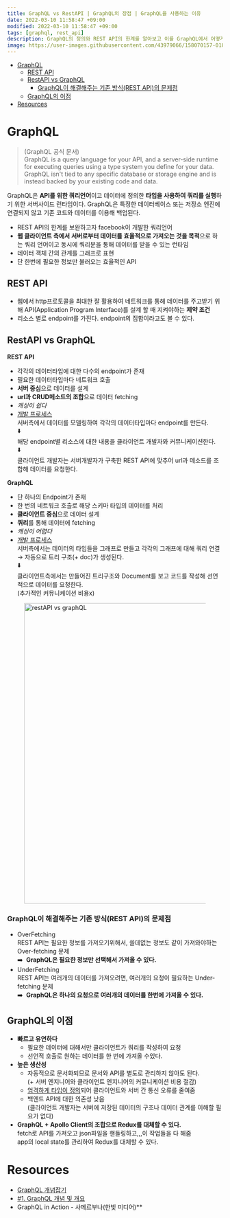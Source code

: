 ```yaml
---
title: GraphQL vs RestAPI | GraphQL의 장점 | GraphQL을 사용하는 이유
date: 2022-03-10 11:58:47 +09:00
modified: 2022-03-10 11:58:47 +09:00
tags: [graphql, rest_api]
description: GraphQL의 정의와 REST API의 한계를 알아보고 이를 GraphQL에서 어떻게 극복할 수 있는지알아본다.
image: https://user-images.githubusercontent.com/43979066/158070157-0182230d-1237-445e-8512-b9099921630b.png
---
```


- [GraphQL](#graphql)
  - [REST API](#rest-api)
  - [RestAPI vs GraphQL](#restapi-vs-graphql)
    - [GraphQL이 해결해주는 기존 방식(REST API)의 문제점](#graphql이-해결해주는-기존-방식rest-api의-문제점)
  - [GraphQL의 이점](#graphql의-이점)
- [Resources](#resources)

# GraphQL

> (GraphQL 공식 문서)<br/>
> GraphQL is a query language for your API, and a server-side runtime for executing queries using a type system you define for your data. GraphQL isn't tied to any specific database or storage engine and is instead backed by your existing code and data.

GraphQL은 **API를 위한 쿼리언어**이고 데이터에 정의한 **타입을 사용하여 쿼리를 실행**하기 위한 서버사이드 런타임이다. GraphQL은 특정한 데이터베이스 또는 저장소 엔진에 연결되지 않고 기존 코드와 데이터를 이용해 백업된다.

- REST API의 한계를 보완하고자 facebook이 개발한 쿼리언어
- **웹 클라이언트 측에서 서버로부터 데이터를 효율적으로 가져오는 것을 목적**으로 하는 쿼리 언어이고 동시에 쿼리문을 통해 데이터를 받을 수 있는 런타임
- 데이터 객체 간의 관계를 그래프로 표현
- 단 한번에 필요한 정보만 불러오는 효율적인 API

## REST API

- 웹에서 http프로토콜을 최대한 잘 활용하여 네트워크를 통해 데이터를 주고받기 위해 API(Application Program Interface)를 설계 할 때 지켜야하는 **제약 조건**
- 리소스 별로 endpoint를 가진다. endpoint의 집합이라고도 볼 수 있다.

## RestAPI vs GraphQL

**REST API**

- 각각의 데이터타입에 대한 다수의 endpoint가 존재
- 필요한 데이터타입마다 네트워크 호출
- **서버 중심**으로 데이터를 설계
- **url과 CRUD메소드의 조합**으로 데이터 fetching
- _캐싱이 쉽다_
- <u>개발 프로세스</u><br/>
  서버측에서 데이터를 모델링하여 각각의 데이터타입마다 endpoint를 만든다.<br/>
  ⬇️<br/>
  해당 endpoint별 리소스에 대한 내용을 클라이언트 개발자와 커뮤니케이션한다.<br/>
  ⬇️<br/>
  클라이언트 개발자는 서버개발자가 구축한 REST API에 맞추어 url과 메소드를 조합해 데이터를 요청한다.

**GraphQL**

- 단 하나의 Endpoint가 존재
- 한 번의 네트워크 호출로 해당 스키마 타입의 데이터를 처리
- **클라이언트 중심**으로 데이터 설계
- **쿼리**를 통해 데이터에 fetching
- _캐싱이 어렵다_
- <u>개발 프로세스</u><br/>
  서버측에서는 데이터의 타입들을 그래프로 만들고 각각의 그래프에 대해 쿼리 연결 → 자동으로 트리 구조(+ doc)가 생성된다.<br/>
  ⬇️<br/>
  클라이언트측에서는 만들어진 트리구조와 Document를 보고 코드를 작성해 선언적으로 데이터를 요청한다.<br/>
  (추가적인 커뮤니케이션 비용x)

<figure>
  <img src="https://user-images.githubusercontent.com/43979066/158052954-bc01935b-2f14-4ed0-a088-6200786f38d8.png" alt="restAPI vs graphQL" width=700>
</figure>

### GraphQL이 해결해주는 기존 방식(REST API)의 문제점

- OverFetching<br/>
  REST API는 필요한 정보를 가져오기위해서, 쓸데없는 정보도 같이 가져와야하는 Over-fetching 문제<br/>
  ➡️  **GraphQL은 필요한 정보만 선택해서 가져올 수 있다.**
- UnderFetching<br/>
  REST API는 여러개의 데이터를 가져오려면, 여러개의 요청이 필요하는 Under-fetching 문제<br/>
  ➡️  **GraphQL은 하나의 요청으로 여러개의 데이터를 한번에 가져올 수 있다.**

## GraphQL의 이점

- **빠르고 유연하다**<br/>
  - 필요한 데이터에 대해서만 클라이언트가 쿼리를 작성하여 요청<br/>
  - 선언적 호출로 원하는 데이터를 한 번에 가져올 수있다.
- **높은 생산성**
  - 자동적으로 문서화되므로 문서와 API를 별도로 관리하지 않아도 된다.<br/>
    (+ 서버 엔지니어와 클라이언트 엔지니어의 커뮤니케이션 비용 절감)<br/>
  - <u>엄격하게 타입이 정의</u>되어 클라이언트와 서버 간 통신 오류를 줄여줌<br/>
  - 백엔드 API에 대한 의존성 낮음<br/>
    (클라이언트 개발자는 서버에 저장된 데이터의 구조나 데이터 관계를 이해할 필요가 없다)<br/>
- **GraphQL + Apollo Client의 조합으로 Redux를 대체할 수 있다.**<br/>
  fetch로 API를 가져오고 json파일을 핸들링하고,,,이 작업들을 다 해줌<br/>
  app의 local state를 관리하여 Redux를 대체할 수 있다.<br/>

# Resources

- [GraphQL 개념잡기](https://tech.kakao.com/2019/08/01/graphql-basic/)
- [#1. GraphQL 개념 및 개요](https://velog.io/@jangwonyoon/1.-GraphQL-%EA%B0%9C%EB%85%90)
- GraphQL in Action - 사메르부나(한빛 미디어)\*\*
